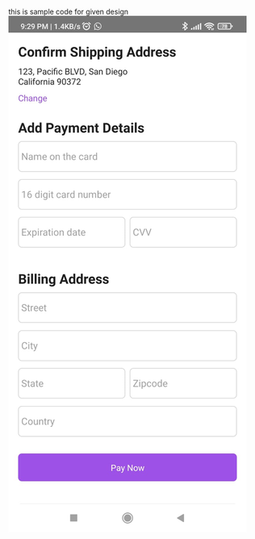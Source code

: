 this is sample code for given design
![alt text](https://github.com/sunilnirania98/saguna/blob/main/screenshot.jpeg)
